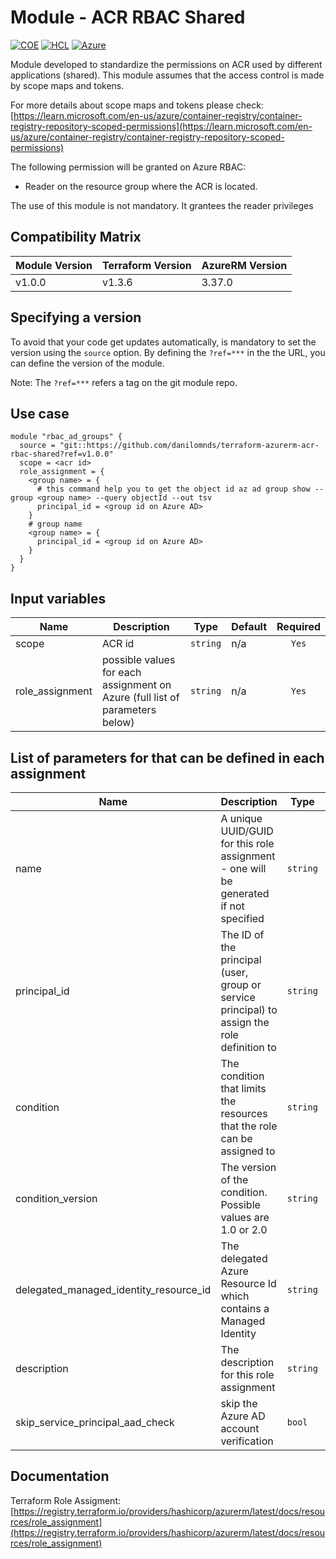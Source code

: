# Module - ACR RBAC Shared
[![COE](https://img.shields.io/badge/Created%20By-CCoE-blue)]()
[![HCL](https://img.shields.io/badge/language-HCL-blueviolet)](https://www.terraform.io/)
[![Azure](https://img.shields.io/badge/provider-Azure-blue)](https://registry.terraform.io/providers/hashicorp/azurerm/latest)

Module developed to standardize the permissions on ACR used by different applications (shared).
This module assumes that the access control is made by scope maps and tokens.

For more details about scope maps and tokens please check: <br>
[https://learn.microsoft.com/en-us/azure/container-registry/container-registry-repository-scoped-permissions](https://learn.microsoft.com/en-us/azure/container-registry/container-registry-repository-scoped-permissions)

The following permission will be granted on Azure RBAC:

- Reader on the resource group where the ACR is located.

The use of this module is not mandatory. It grantees the reader privileges 

## Compatibility Matrix

| Module Version | Terraform Version | AzureRM Version |
|----------------|-------------------| --------------- |
| v1.0.0         | v1.3.6            | 3.37.0          |

## Specifying a version

To avoid that your code get updates automatically, is mandatory to set the version using the `source` option. 
By defining the `?ref=***` in the the URL, you can define the version of the module.

Note: The `?ref=***` refers a tag on the git module repo.

## Use case
```hcl
module "rbac_ad_groups" {
  source = "git::https://github.com/danilomnds/terraform-azurerm-acr-rbac-shared?ref=v1.0.0"
  scope = <acr id>
  role_assignment = {
    <group name> = {
      # this command help you to get the object id az ad group show --group <group name> --query objectId --out tsv
      principal_id = <group id on Azure AD>
    }
    # group name
    <group name> = {
      principal_id = <group id on Azure AD>
    }
  }
}
```

## Input variables

| Name | Description | Type | Default | Required |
|------|-------------|------|---------|:--------:|
| scope | ACR id | `string` | n/a | `Yes` |
| role_assignment | possible values for each assignment on Azure (full list of parameters below) | `string` | n/a | `Yes` |

## List of parameters for that can be defined in each assignment

| Name | Description | Type | Default | Required |
|------|-------------|------|---------|:--------:|
| name | A unique UUID/GUID for this role assignment - one will be generated if not specified | `string` | n/a | No |
| principal_id | The ID of the principal (user, group or service principal) to assign the role definition to | `string` | n/a | `Yes` |
| condition | The condition that limits the resources that the role can be assigned to | `string` | n/a | No |
| condition_version | The version of the condition. Possible values are 1.0 or 2.0 | `string` | n/a | No |
| delegated_managed_identity_resource_id | The delegated Azure Resource Id which contains a Managed Identity | `string` | n/a | No |
| description | The description for this role assignment | `string` | n/a | No |
| skip_service_principal_aad_check | skip the Azure AD account verification | `bool` | `false` | No |

## Documentation
Terraform Role Assigment: <br>
[https://registry.terraform.io/providers/hashicorp/azurerm/latest/docs/resources/role_assignment](https://registry.terraform.io/providers/hashicorp/azurerm/latest/docs/resources/role_assignment)<br>